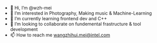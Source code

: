 - 👋 Hi, I’m @wzh-mei
- 👀 I’m interested in Photography, Making music & Machine-Learning
- 🌱 I’m currently learning frontend dev and C++
- 💞️ I’m looking to collaborate on fundemental frastructure & tool development 
- 📫 How to reach me wangzhihui.mei@intel.com

<!---
wzh-mei/wzh-mei is a ✨ special ✨ repository because its `README.md` (this file) appears on your GitHub profile.
You can click the Preview link to take a look at your changes.
--->
